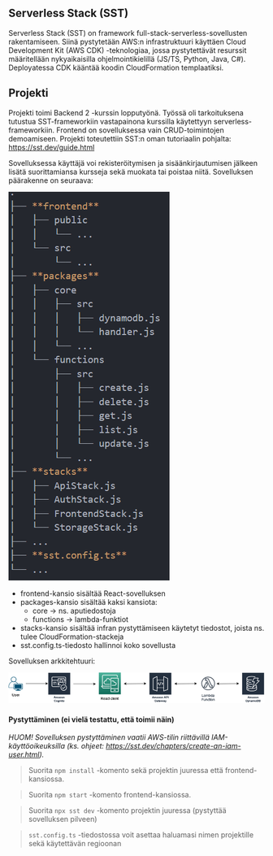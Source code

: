 ## Serverless Stack (SST)

Serverless Stack (SST) on framework full-stack-serverless-sovellusten rakentamiseen. Siinä pystytetään AWS:n infrastruktuuri käyttäen Cloud Development Kit (AWS CDK) -teknologiaa, jossa pystytettävät resurssit määritellään nykyaikaisilla ohjelmointikielillä (JS/TS, Python, Java, C#). Deployatessa CDK kääntää koodin CloudFormation templaatiksi.

## Projekti

Projekti toimi Backend 2 -kurssin lopputyönä. Työssä oli tarkoituksena tutustua SST-frameworkiin vastapainona kurssilla käytettyyn serverless-frameworkiin. Frontend on sovelluksessa vain CRUD-toimintojen demoamiseen. Projekti toteutettiin SST:n oman tutoriaalin pohjalta: https://sst.dev/guide.html

Sovelluksessa käyttäjä voi rekisteröitymisen ja sisäänkirjautumisen jälkeen lisätä suorittamiansa kursseja sekä muokata tai poistaa niitä. Sovelluksen päärakenne on seuraava:

<img src="./img/tree.png">

- frontend-kansio sisältää React-sovelluksen
- packages-kansio sisältää kaksi kansiota:
	- core -> ns. aputiedostoja
	- functions -> lambda-funktiot
- stacks-kansio sisältää infran pystyttämiseen käytetyt tiedostot, joista ns. tulee CloudFormation-stackeja
- sst.config.ts-tiedosto hallinnoi koko sovellusta

Sovelluksen arkkitehtuuri:

<img src="./img/architecture.png">

#### Pystyttäminen (ei vielä testattu, että toimii näin)
*HUOM! Sovelluksen pystyttäminen vaatii AWS-tilin riittävillä IAM-käyttöoikeuksilla (ks. ohjeet: https://sst.dev/chapters/create-an-iam-user.html).*

> Suorita `npm install` -komento sekä projektin juuressa että frontend-kansiossa.

> Suorita `npm start` -komento frontend-kansiossa.

> Suorita `npx sst dev` -komento projektin juuressa (pystyttää sovelluksen pilveen)

> `sst.config.ts` -tiedostossa voit asettaa haluamasi nimen projektille sekä käytettävän regioonan